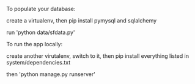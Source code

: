 To populate your database:

create a virtualenv, then pip install pymysql and sqlalchemy

run 'python data/sfdata.py'

To run the app locally:

create another virutalenv, switch to it, then pip install everything listed in system/dependencies.txt

then 'python manage.py runserver'


